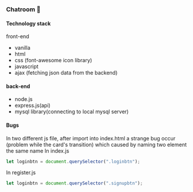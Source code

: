 ### Chatroom 🤺

#### Technology stack
front-end 
- vanilla 
- html 
- css (font-awesome icon library)
- javascript
- ajax (fetching json data from the backend)

#### back-end
- node.js
- express.js(api)
- mysql library(connecting to local mysql server)

#### Bugs
In two different js file, after import into index.html
a strange bug occur (problem while the card's transition)
which caused by naming two element the same name
In index.js
```js
let loginbtn = document.querySelector(".loginbtn");
```
In register.js
```js
let loginbtn = document.querySelector(".signupbtn");
```